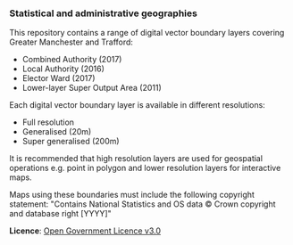 ### Statistical and administrative geographies

This repository contains a range of digital vector boundary layers covering Greater Manchester and Trafford:

- Combined Authority (2017)
- Local Authority (2016)
- Elector Ward (2017)
- Lower-layer Super Output Area (2011)

Each digital vector boundary layer is available in different resolutions:

- Full resolution
- Generalised (20m)
- Super generalised (200m)

It is recommended that high resolution layers are used for geospatial operations e.g. point in polygon and lower resolution layers for interactive maps.

Maps using these boundaries must include the following copyright statement: "Contains National Statistics and OS data © Crown copyright and database right [YYYY]"

**Licence**: [Open Government Licence v3.0](https://www.nationalarchives.gov.uk/doc/open-government-licence/version/3/)
